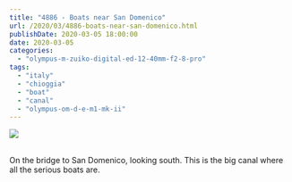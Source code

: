 ```yaml
---
title: "4886 - Boats near San Domenico"
url: /2020/03/4886-boats-near-san-domenico.html
publishDate: 2020-03-05 18:00:00
date: 2020-03-05
categories: 
  - "olympus-m-zuiko-digital-ed-12-40mm-f2-8-pro"
tags: 
  - "italy"
  - "chioggia"
  - "boat"
  - "canal"
  - "olympus-om-d-e-m1-mk-ii"
---
```

<div class="container">
<div class="center"><a target="_blank" href="https://d25zfm9zpd7gm5.cloudfront.net/1200x1200/2018/20180513_104911_lr.jpg"><img class="webfeedsFeaturedVisual" src="https://d25zfm9zpd7gm5.cloudfront.net/0600x0600/2018/20180513_104911_lr.jpg" /></a></div>
</div>
<br />

On the bridge to San Domenico, looking south. This is the big canal
where all the serious boats are.